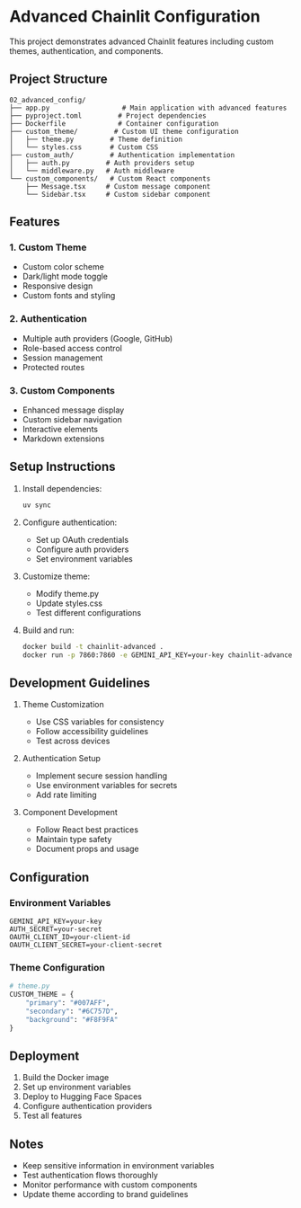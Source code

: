 # Advanced Chainlit Configuration

This project demonstrates advanced Chainlit features including custom themes, authentication, and components.

## Project Structure

```
02_advanced_config/
├── app.py                  # Main application with advanced features
├── pyproject.toml         # Project dependencies
├── Dockerfile             # Container configuration
├── custom_theme/         # Custom UI theme configuration
│   ├── theme.py         # Theme definition
│   └── styles.css       # Custom CSS
├── custom_auth/         # Authentication implementation
│   ├── auth.py         # Auth providers setup
│   └── middleware.py   # Auth middleware
└── custom_components/   # Custom React components
    ├── Message.tsx     # Custom message component
    └── Sidebar.tsx     # Custom sidebar component
```

## Features

### 1. Custom Theme
- Custom color scheme
- Dark/light mode toggle
- Responsive design
- Custom fonts and styling

### 2. Authentication
- Multiple auth providers (Google, GitHub)
- Role-based access control
- Session management
- Protected routes

### 3. Custom Components
- Enhanced message display
- Custom sidebar navigation
- Interactive elements
- Markdown extensions

## Setup Instructions

1. Install dependencies:
   ```bash
   uv sync
   ```

2. Configure authentication:
   - Set up OAuth credentials
   - Configure auth providers
   - Set environment variables

3. Customize theme:
   - Modify theme.py
   - Update styles.css
   - Test different configurations

4. Build and run:
   ```bash
   docker build -t chainlit-advanced .
   docker run -p 7860:7860 -e GEMINI_API_KEY=your-key chainlit-advanced
   ```

## Development Guidelines

1. Theme Customization
   - Use CSS variables for consistency
   - Follow accessibility guidelines
   - Test across devices

2. Authentication Setup
   - Implement secure session handling
   - Use environment variables for secrets
   - Add rate limiting

3. Component Development
   - Follow React best practices
   - Maintain type safety
   - Document props and usage

## Configuration

### Environment Variables
```env
GEMINI_API_KEY=your-key
AUTH_SECRET=your-secret
OAUTH_CLIENT_ID=your-client-id
OAUTH_CLIENT_SECRET=your-client-secret
```

### Theme Configuration
```python
# theme.py
CUSTOM_THEME = {
    "primary": "#007AFF",
    "secondary": "#6C757D",
    "background": "#F8F9FA"
}
```

## Deployment

1. Build the Docker image
2. Set up environment variables
3. Deploy to Hugging Face Spaces
4. Configure authentication providers
5. Test all features

## Notes

- Keep sensitive information in environment variables
- Test authentication flows thoroughly
- Monitor performance with custom components
- Update theme according to brand guidelines 